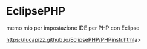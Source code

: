 # EclipsePHP
memo mio per impostazione IDE per PHP con Eclipse

<a target="blank" href="https://lucapizz.github.io/EclipsePHP/PHPinstr.html">
https://lucapizz.github.io/EclipsePHP/PHPinstr.html</a>a>
